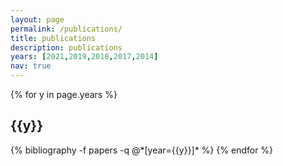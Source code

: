 ```yaml
---
layout: page
permalink: /publications/
title: publications
description: publications
years: [2021,2019,2018,2017,2014]
nav: true
---
```


<div class="publications">

{% for y in page.years %}
  <h2 class="year">{{y}}</h2>
  {% bibliography -f papers -q @*[year={{y}}]* %}
{% endfor %}

</div>
